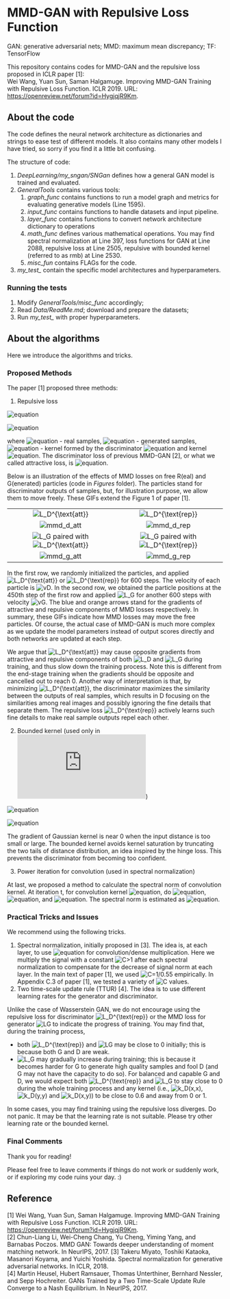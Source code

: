 # MMD-GAN with Repulsive Loss Function
GAN: generative adversarial nets; MMD: maximum mean discrepancy; TF: TensorFlow

This repository contains codes for MMD-GAN and the repulsive loss proposed in ICLR paper [1]: \
Wei Wang, Yuan Sun, Saman Halgamuge. Improving MMD-GAN Training with Repulsive Loss Function. ICLR 2019. URL: https://openreview.net/forum?id=HygjqjR9Km.

## About the code
The code defines the neural network architecture as dictionaries and strings to ease test of different models. It also contains many other models I have tried, so sorry if you find it a little bit confusing.

The structure of code:
1. _DeepLearning/my_sngan/SNGan_ defines how a general GAN model is trained and evaluated. 
2. _GeneralTools_ contains various tools:
    1. _graph_func_ contains functions to run a model graph and metrics for evaluating generative models (Line 1595).
    2. _input_func_ contains functions to handle datasets and input pipeline.
    3. _layer_func_ contains functions to convert network architecture dictionary to operations
    4. _math_func_ defines various mathematical operations. You may find spectral normalization at Line 397, loss functions for GAN at Line 2088, repulsive loss at Line 2505, repulsive with bounded kernel (referred to as rmb) at Line 2530.
    5. _misc_fun_ contains FLAGs for the code.
3. *my_test_* contain the specific model architectures and hyperparameters. 

### Running the tests
1. Modify _GeneralTools/misc_func_ accordingly; 
2. Read _Data/ReadMe.md_; download and prepare the datasets;
3. Run *my_test_* with proper hyperparameters.

## About the algorithms
Here we introduce the algorithms and tricks. 

### Proposed Methods
The paper [1] proposed three methods:
1. Repulsive loss

![equation](https://latex.codecogs.com/gif.latex?\inline&space;L_G=\sum_{i\ne&space;j}k_D(x_i,x_j)-2\sum_{i\ne&space;j}k_D(x_i,y_j)&plus;\sum_{i\ne&space;j}k_D(y_i,y_j))

![equation](https://latex.codecogs.com/gif.latex?\inline&space;L_D^{\text{rep}}=\sum_{i\ne&space;j}k_D(x_i,x_j)-\sum_{i\ne&space;j}k_D(y_i,y_j))

where ![equation](https://latex.codecogs.com/gif.latex?\inline&space;x_i,x_j) - real samples, ![equation](https://latex.codecogs.com/gif.latex?\inline&space;y_i,y_j) - generated samples, ![equation](https://latex.codecogs.com/gif.latex?\inline&space;k_D) - kernel formed by the discriminator ![equation](https://latex.codecogs.com/gif.latex?\inline&space;D) and kernel ![equation](https://latex.codecogs.com/gif.latex?\inline&space;k). The discriminator loss of previous MMD-GAN [2], or what we called attractive loss, is ![equation](https://latex.codecogs.com/gif.latex?\inline&space;L_D^{\text{att}}=-L_G). 

Below is an illustration of the effects of MMD losses on free R(eal) and G(enerated) particles (code in _Figures_ folder). The particles stand for discriminator outputs of samples, but, for illustration purpose, we allow them to move freely. These GIFs extend the Figure 1 of paper [1].

| | |
| :---: | :---: |
|<img src="https://latex.codecogs.com/gif.latex?\inline&space;L_D^{\text{att}}" title="L_D^{\text{att}}"/> | <img src="https://latex.codecogs.com/gif.latex?\inline&space;L_D^{\text{rep}}" title="L_D^{\text{rep}}"/> |
|<img src="Figures/0_mmd_d_att.gif" alt="mmd_d_att">  |  <img src="Figures/0_mmd_d_rep.gif" alt="mmd_d_rep"> |
| <img src="https://latex.codecogs.com/gif.latex?\inline&space;L_G" title="L_G"/> paired with <img src="https://latex.codecogs.com/gif.latex?\inline&space;L_D^{\text{att}}" title="L_D^{\text{att}}"/> | <img src="https://latex.codecogs.com/gif.latex?\inline&space;L_G" title="L_G"/> paired with <img src="https://latex.codecogs.com/gif.latex?\inline&space;L_D^{\text{rep}}" title="L_D^{\text{rep}}"/> |
| <img src="Figures/0_mmd_g_att.gif" alt="mmd_g_att">  |  <img src="Figures/0_mmd_g_rep.gif" alt="mmd_g_rep"> |

In the first row, we randomly initialized the particles, and applied <img src="https://latex.codecogs.com/gif.latex?\inline&space;L_D^{\text{att}}" title="L_D^{\text{att}}"/> or <img src="https://latex.codecogs.com/gif.latex?\inline&space;L_D^{\text{rep}}" title="L_D^{\text{rep}}"/> for 600 steps. The velocity of each particle is <img src="https://latex.codecogs.com/gif.latex?\inline&space;-0.01\nabla{L_D}" title="vD"/>. In the second row, we obtained the particle positions at the 450th step of the first row and applied <img src="https://latex.codecogs.com/gif.latex?\inline&space;L_G" title="L_G"/> for another 600 steps with velocity <img src="https://latex.codecogs.com/gif.latex?\inline&space;-0.01\nabla{L_G}" title="vG"/>. The blue and orange arrows stand for the gradients of attractive and repulsive components of MMD losses respectively. In summary, these GIFs indicate how MMD losses may move the free particles. Of course, the actual case of MMD-GAN is much more complex as we update the model parameters instead of output scores directly and both networks are updated at each step. 

We argue that <img src="https://latex.codecogs.com/gif.latex?\inline&space;L_D^{\text{att}}" title="L_D^{\text{att}}"/> may cause opposite gradients from attractive and repulsive components of both <img src="https://latex.codecogs.com/gif.latex?\inline&space;L_D" title="L_D"/> and <img src="https://latex.codecogs.com/gif.latex?\inline&space;L_G" title="L_G"/> during training, and thus slow down the training process. Note this is different from the end-stage training when the gradients should be opposite and cancelled out to reach 0. Another way of interpretation is that, by minimizing <img src="https://latex.codecogs.com/gif.latex?\inline&space;L_D^{\text{att}}" title="L_D^{\text{att}}"/>, the discriminator maximizes the similarity between the outputs of real samples, which results in D focusing on the similarities among real images and possibly ignoring the fine details that separate them. The repulsive loss <img src="https://latex.codecogs.com/gif.latex?\inline&space;L_D^{\text{rep}}" title="L_D^{\text{rep}}"/> actively learns such fine details to make real sample outputs repel each other. 

2. Bounded kernel (used only in ![equation](https://latex.codecogs.com/gif.latex?L_D))

![equation](https://latex.codecogs.com/gif.latex?\inline&space;k_D^{b}(x_i,x_j)&space;=\exp(-\frac{1}{2\sigma^2}\min(\left&space;\|&space;D(x_i)-D(x_j)&space;\right&space;\|^2,&space;b_u)))

![equation](https://latex.codecogs.com/gif.latex?\inline&space;k_D^{b}(y_i,y_j)&space;=\exp(-\frac{1}{2\sigma^2}\max(\left&space;\|&space;D(y_i)-D(y_j)&space;\right&space;\|^2,&space;b_l)))

The gradient of Gaussian kernel is near 0 when the input distance is too small or large. The bounded kernel avoids kernel saturation by truncating the two tails of distance distribution, an idea inspired by the hinge loss. This prevents the discriminator from becoming too confident.

3. Power iteration for convolution (used in spectral normalization)

At last, we proposed a method to calculate the spectral norm of convolution kernel. At iteration t, for convolution kernel ![equation](https://latex.codecogs.com/gif.latex?\inline&space;W_c), do ![equation](https://latex.codecogs.com/gif.latex?\inline&space;u=\text{conv}(W_c,v^t)), ![equation](https://latex.codecogs.com/gif.latex?\inline&space;\hat{v}=\text{transpose-conv}(W_c,u)), and ![equation](https://latex.codecogs.com/gif.latex?\inline&space;v^{t+1}=\hat{v}/\left&space;\|&space;\hat{v}&space;\right&space;\|). The spectral norm is estimated as ![equation](https://latex.codecogs.com/gif.latex?\inline&space;\sigma_W=\left&space;\|&space;u&space;\right&space;\|).

### Practical Tricks and Issues
We recommend using the following tricks.
1. Spectral normalization, initially proposed in [3]. The idea is, at each layer, to use ![equation](https://latex.codecogs.com/gif.latex?\inline&space;\hat{W}_c=W_c\cdot&space;\frac{C}{\sigma_W}) for convolution/dense multiplication. Here we multiply the signal with a constant <img src="https://latex.codecogs.com/gif.latex?\inline&space;C>1" title="C>1"/> after each spectral normalization to compensate for the decrease of signal norm at each layer. In the main text of paper [1], we used <img src="https://latex.codecogs.com/gif.latex?\inline&space;C=1/0.55" title="C=1/0.55"/> empirically. In Appendix C.3 of paper [1], we tested a variety of <img src="https://latex.codecogs.com/gif.latex?\inline&space;C" title="C"/> values.
2. Two time-scale update rule (TTUR) [4]. The idea is to use different learning rates for the generator and discriminator.

Unlike the case of Wasserstein GAN, we do not encourage using the repulsive loss for discriminator <img src="https://latex.codecogs.com/gif.latex?\inline&space;L_D^{\text{rep}}" title="L_D^{\text{rep}}"/> or the MMD loss for generator <img src="https://latex.codecogs.com/gif.latex?\inline&space;L_G}" title="LG"/> to indicate the progress of training. You may find that, during the training process,
- both <img src="https://latex.codecogs.com/gif.latex?\inline&space;L_D^{\text{rep}}" title="L_D^{\text{rep}}"/> and <img src="https://latex.codecogs.com/gif.latex?\inline&space;L_G}" title="LG"/> may be close to 0 initially; this is because both G and D are weak.
- <img src="https://latex.codecogs.com/gif.latex?\inline&space;L_G}" title="L_G"/> may gradually increase during training; this is because it becomes harder for G to generate high quality samples and fool D (and G may not have the capacity to do so).
For balanced and capable G and D, we would expect both <img src="https://latex.codecogs.com/gif.latex?\inline&space;L_D^{\text{rep}}" title="L_D^{\text{rep}}"/> and <img src="https://latex.codecogs.com/gif.latex?\inline&space;L_G}" title="L_G"/> to stay close to 0 during the whole training process and any kernel (i.e., <img src="https://latex.codecogs.com/gif.latex?\inline&space;k_D(x,x)}" title="k_D(x,x)"/>, <img src="https://latex.codecogs.com/gif.latex?\inline&space;k_D(y,y)}" title="k_D(y,y)"/> and <img src="https://latex.codecogs.com/gif.latex?\inline&space;k_D(x,y)}" title="k_D(x,y)"/>) to be close to 0.6 and away from 0 or 1.

In some cases, you may find training using the repulsive loss diverges. Do not panic. It may be that the learning rate is not suitable. Please try other learning rate or the bounded kernel. 

### Final Comments
Thank you for reading!

Please feel free to leave comments if things do not work or suddenly work, or if exploring my code ruins your day. :)

## Reference
[1] Wei Wang, Yuan Sun, Saman Halgamuge. Improving MMD-GAN Training with Repulsive Loss Function. ICLR 2019. URL: https://openreview.net/forum?id=HygjqjR9Km. \
[2] Chun-Liang Li, Wei-Cheng Chang, Yu Cheng, Yiming Yang, and Barnabas Poczos. MMD GAN: Towards deeper understanding of moment matching network. In NeurIPS, 2017.
[3] Takeru Miyato, Toshiki Kataoka, Masanori Koyama, and Yuichi Yoshida. Spectral normalization
for generative adversarial networks. In ICLR, 2018. \
[4] Martin Heusel, Hubert Ramsauer, Thomas Unterthiner, Bernhard Nessler, and Sepp Hochreiter.  GANs Trained by a Two Time-Scale Update Rule Converge to a Nash Equilibrium. In NeurIPS, 2017.
